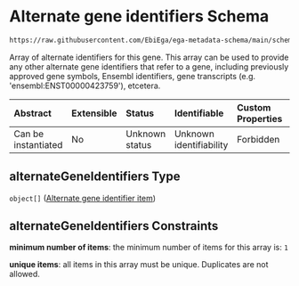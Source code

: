 # Alternate gene identifiers Schema

```txt
https://raw.githubusercontent.com/EbiEga/ega-metadata-schema/main/schemas/EGA.common-definitions.json#/definitions/geneDescriptor/properties/alternateGeneIdentifiers
```

Array of alternate identifiers for this gene. This array can be used to provide any other alternate gene identifiers that refer to a gene, including previously approved gene symbols, Ensembl identifiers, gene transcripts (e.g. 'ensembl:ENST00000423759'), etcetera.

| Abstract            | Extensible | Status         | Identifiable            | Custom Properties | Additional Properties | Access Restrictions | Defined In                                                                                           |
| :------------------ | :--------- | :------------- | :---------------------- | :---------------- | :-------------------- | :------------------ | :--------------------------------------------------------------------------------------------------- |
| Can be instantiated | No         | Unknown status | Unknown identifiability | Forbidden         | Forbidden             | none                | [EGA.common-definitions.json\*](../../../schemas/EGA.common-definitions.json "open original schema") |

## alternateGeneIdentifiers Type

`object[]` ([Alternate gene identifier item](ega-4-definitions-gene-descriptor-properties-alternate-gene-identifiers-alternate-gene-identifier-item.md))

## alternateGeneIdentifiers Constraints

**minimum number of items**: the minimum number of items for this array is: `1`

**unique items**: all items in this array must be unique. Duplicates are not allowed.
